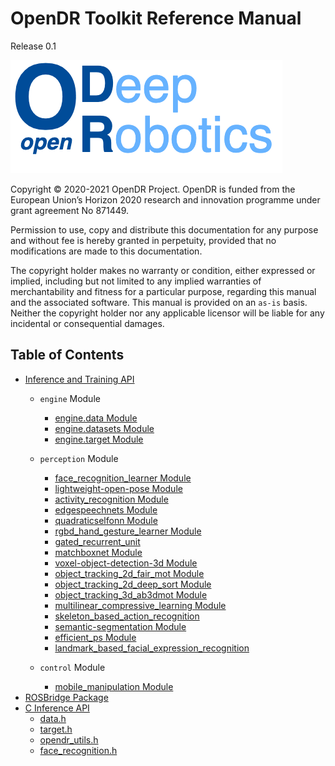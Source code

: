 # OpenDR Toolkit Reference Manual

Release 0.1

![OpenDR](images/opendr_logo.png)

Copyright &copy; 2020-2021 OpenDR Project.
OpenDR is funded from the European Union’s Horizon 2020 research and innovation programme under grant agreement No 871449.

Permission to use, copy and distribute this documentation for any purpose and without fee is hereby granted in perpetuity, provided that no modifications are made to this documentation.

The copyright holder makes no warranty or condition, either expressed or implied, including but not limited to any implied warranties of merchantability and fitness for a particular purpose, regarding this manual and the associated software.
This manual is provided on an `as-is` basis.
Neither the copyright holder nor any applicable licensor will be liable for any incidental or consequential damages.

## Table of Contents

- [Inference and Training API](inference-and-training-api.md)
    - `engine` Module
        - [engine.data Module](engine-data.md)
        - [engine.datasets Module](engine-datasets.md)
        - [engine.target Module](engine-target.md)
    - `perception` Module
        - [face_recognition_learner Module](face-recognition.md)
        - [lightweight-open-pose Module](lightweight-open-pose.md)
        - [activity_recognition Module](activity-recognition.md)
        - [edgespeechnets Module](edgespeechnets.md)
        - [quadraticselfonn Module](quadratic-selfonn.md)
        - [rgbd_hand_gesture_learner Module](rgbd_hand_gesture_learner.md)
        - [gated_recurrent_unit](gated-recurrent-unit-learner.md)
        - [matchboxnet Module](matchboxnet.md)
        - [voxel-object-detection-3d Module](voxel-object-detection-3d.md)
        - [object_tracking_2d_fair_mot Module](object-tracking-2d-fair-mot.md)
        - [object_tracking_2d_deep_sort Module](object-tracking-2d-deep-sort.md)
        - [object_tracking_3d_ab3dmot Module](object-tracking-3d-ab3dmot.md)
        - [multilinear_compressive_learning Module](multilinear_compressive_learning.md)
        - [skeleton_based_action_recognition](skeleton_based_action_recognition.md)
        - [semantic-segmentation Module](semantic-segmentation.md)
        - [efficient_ps Module](efficient_ps.md)
        - [landmark_based_facial_expression_recognition](landmark-based-facial-expression-recognition.md)

    - `control` Module
      - [mobile_manipulation Module](mobile-manipulation.md)
- [ROSBridge Package](rosbridge.md)
- [C Inference API](c-api.md)
    - [data.h](c-data-h.md)
    - [target.h](c-target-h.md)
    - [opendr_utils.h](c-opendr-utils-h.md)
    - [face_recognition.h](c-face-recognition-h.md)
